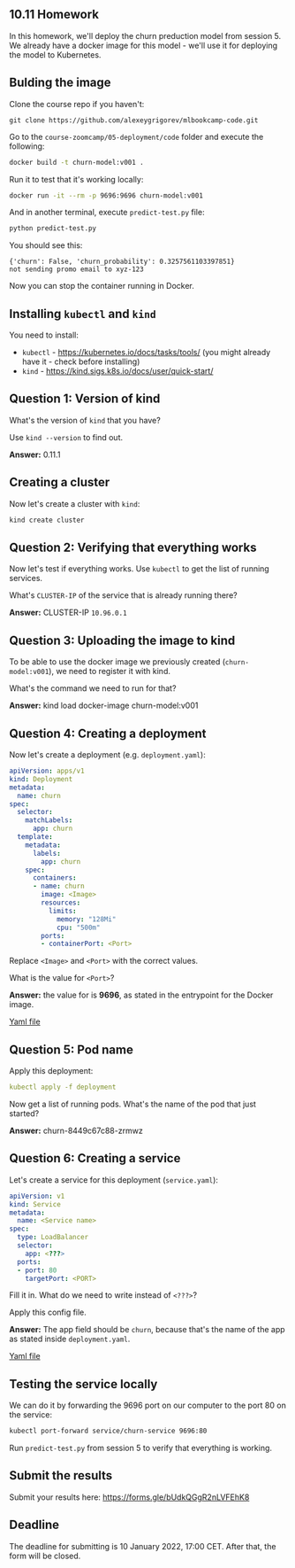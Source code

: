 ## 10.11 Homework

In this homework, we'll deploy the churn preduction model from session 5.
We already have a docker image for this model - we'll use it for 
deploying the model to Kubernetes.


## Bulding the image

Clone the course repo if you haven't:

```
git clone https://github.com/alexeygrigorev/mlbookcamp-code.git
```

Go to the `course-zoomcamp/05-deployment/code` folder and 
execute the following:


```bash
docker build -t churn-model:v001 .
```

Run it to test that it's working locally:

```bash
docker run -it --rm -p 9696:9696 churn-model:v001
```

And in another terminal, execute `predict-test.py` file:

```bash
python predict-test.py
```

You should see this:

```
{'churn': False, 'churn_probability': 0.3257561103397851}
not sending promo email to xyz-123
```

Now you can stop the container running in Docker.


## Installing `kubectl` and `kind`

You need to install:

* `kubectl` - https://kubernetes.io/docs/tasks/tools/ (you might already have it - check before installing)
* `kind` - https://kind.sigs.k8s.io/docs/user/quick-start/


## Question 1: Version of kind

What's the version of `kind` that you have? 

Use `kind --version` to find out.

**Answer:** 0.11.1

## Creating a cluster

Now let's create a cluster with `kind`:

```bash
kind create cluster
```

## Question 2: Verifying that everything works

Now let's test if everything works. Use `kubectl` to get the list of running services. 

What's `CLUSTER-IP` of the service that is already running there? 

**Answer:** CLUSTER-IP `10.96.0.1`

## Question 3: Uploading the image to kind

To be able to use the docker image we previously created (`churn-model:v001`),
we need to register it with kind.

What's the command we need to run for that?

**Answer:** kind load docker-image churn-model:v001

## Question 4: Creating a deployment

Now let's create a deployment (e.g. `deployment.yaml`):

```yaml
apiVersion: apps/v1
kind: Deployment
metadata:
  name: churn
spec:
  selector:
    matchLabels:
      app: churn
  template:
    metadata:
      labels:
        app: churn
    spec:
      containers:
      - name: churn
        image: <Image>
        resources:
          limits:
            memory: "128Mi"
            cpu: "500m"
        ports:
        - containerPort: <Port>
```

Replace `<Image>` and `<Port>` with the correct values.

What is the value for `<Port>`?

**Answer:** the value for <Port> is **9696**, as stated in the entrypoint for the Docker image.

[Yaml file](./deployment.yaml)

## Question 5: Pod name

Apply this deployment:

```yaml
kubectl apply -f deployment
```

Now get a list of running pods.
What's the name of the pod that just started? 

**Answer:** churn-8449c67c88-zrmwz

## Question 6: Creating a service 

Let's create a service for this deployment (`service.yaml`):

```yaml
apiVersion: v1
kind: Service
metadata:
  name: <Service name>
spec:
  type: LoadBalancer
  selector:
    app: <???>
  ports:
  - port: 80
    targetPort: <PORT>
```

Fill it in. What do we need to write instead of `<???>`?

Apply this config file.

**Answer:** The app field should be `churn`, because that's the name of the app as stated inside `deployment.yaml`.

[Yaml file](./service.yaml)

## Testing the service locally

We can do it by forwarding the 9696 port on our computer to the port 80 on the service:

```bash
kubectl port-forward service/churn-service 9696:80
```
  
Run `predict-test.py` from session 5 to verify that everything is working.

## Submit the results

Submit your results here: https://forms.gle/bUdkQGgR2nLVFEhK8

## Deadline

The deadline for submitting is 10 January 2022, 17:00 CET. After that, the form will be closed.
